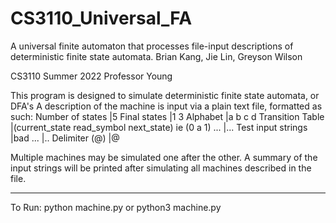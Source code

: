 # CS3110_Universal_FA
A universal finite automaton that processes file-input descriptions of deterministic finite state automata.
 Brian Kang, Jie Lin, Greyson Wilson
 
 CS3110 Summer 2022
 Professor Young
 
 This program is designed to simulate deterministic finite state automata, or DFA's
 A description of the machine is input via a plain text file, formatted as such:
   Number of states    |5
   Final states        |1 3
   Alphabet            |a b c d
   Transition Table    |(current_state read_symbol next_state) ie (0 a 1)
   ...                 |...
   Test input strings  |bad
   ...                 |..
   Delimiter (@)       |@

 Multiple machines may be simulated one after the other.
 A summary of the input strings will be printed after simulating all machines 
   described in the file.
 
 ******
 To Run: python machine.py
    or   python3 machine.py
